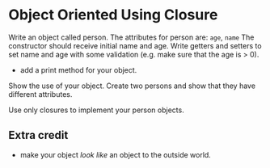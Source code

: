 # Object Oriented Using Closure

Write an object called person.
The attributes for person are: `age`, `name`
The constructor should receive initial name and age.
Write getters and setters to set name and age with
some validation (e.g. make sure that the age is > 0).

* add a print method for your object.

Show the use of your object.
Create two persons and show that they have different attributes.

Use only closures to implement your person objects.

## Extra credit
* make your object *look like* an object to the outside world.
